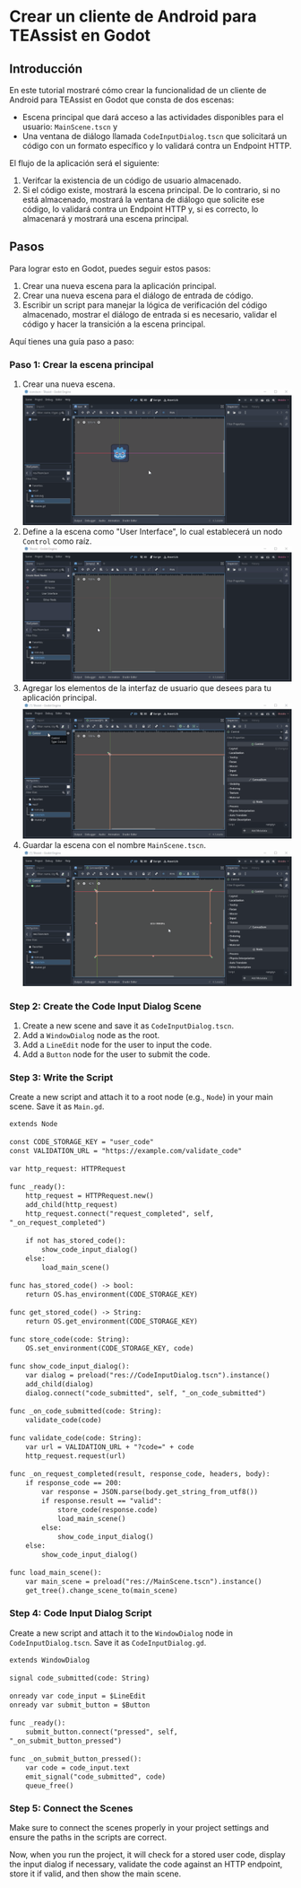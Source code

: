 # Crear un cliente de Android para TEAssist en Godot
## Introducción
En este tutorial mostraré cómo crear la funcionalidad de un cliente de Android para TEAssist en Godot que consta de dos escenas:
- Escena principal que dará acceso a las actividades disponibles para el usuario: `MainScene.tscn` y
- Una ventana de diálogo llamada `CodeInputDialog.tscn` que solicitará un código con un formato específico y lo validará contra un Endpoint HTTP.

El flujo de la aplicación será el siguiente:

1. Verifcar la existencia de un código de usuario almacenado.
2. Si el código existe, mostrará la escena principal. De lo contrario, si no está almacenado, mostrará la ventana de diálogo que solicite ese código, lo validará contra un Endpoint HTTP y, si es correcto, lo almacenará y mostrará una escena principal.

## Pasos
Para lograr esto en Godot, puedes seguir estos pasos:
1. Crear una nueva escena para la aplicación principal.
2. Crear una nueva escena para el diálogo de entrada de código.
3. Escribir un script para manejar la lógica de verificación del código almacenado, mostrar el diálogo de entrada si es necesario, validar el código y hacer la transición a la escena principal.

Aquí tienes una guía paso a paso:

### Paso 1: Crear la escena principal
1. Crear una nueva escena.
![alt text](godot_create_scene.gif)
2. Define a la escena como "User Interface", lo cual establecerá un nodo `Control` como raíz.
![alt text](godot_ui_scene.gif)
3. Agregar los elementos de la interfaz de usuario que desees para tu aplicación principal.
![alt text](godot_ui_scene_add_label.gif)
4. Guardar la escena con el nombre `MainScene.tscn`.
![alt text](godot_ui_scene_save.gif)

### Step 2: Create the Code Input Dialog Scene

1. Create a new scene and save it as `CodeInputDialog.tscn`.
2. Add a `WindowDialog` node as the root.
3. Add a `LineEdit` node for the user to input the code.
4. Add a `Button` node for the user to submit the code.

### Step 3: Write the Script

Create a new script and attach it to a root node (e.g., `Node`) in your main scene. Save it as `Main.gd`.

```gdscript
extends Node

const CODE_STORAGE_KEY = "user_code"
const VALIDATION_URL = "https://example.com/validate_code"

var http_request: HTTPRequest

func _ready():
    http_request = HTTPRequest.new()
    add_child(http_request)
    http_request.connect("request_completed", self, "_on_request_completed")
    
    if not has_stored_code():
        show_code_input_dialog()
    else:
        load_main_scene()

func has_stored_code() -> bool:
    return OS.has_environment(CODE_STORAGE_KEY)

func get_stored_code() -> String:
    return OS.get_environment(CODE_STORAGE_KEY)

func store_code(code: String):
    OS.set_environment(CODE_STORAGE_KEY, code)

func show_code_input_dialog():
    var dialog = preload("res://CodeInputDialog.tscn").instance()
    add_child(dialog)
    dialog.connect("code_submitted", self, "_on_code_submitted")

func _on_code_submitted(code: String):
    validate_code(code)

func validate_code(code: String):
    var url = VALIDATION_URL + "?code=" + code
    http_request.request(url)

func _on_request_completed(result, response_code, headers, body):
    if response_code == 200:
        var response = JSON.parse(body.get_string_from_utf8())
        if response.result == "valid":
            store_code(response.code)
            load_main_scene()
        else:
            show_code_input_dialog()
    else:
        show_code_input_dialog()

func load_main_scene():
    var main_scene = preload("res://MainScene.tscn").instance()
    get_tree().change_scene_to(main_scene)
```

### Step 4: Code Input Dialog Script

Create a new script and attach it to the `WindowDialog` node in `CodeInputDialog.tscn`. Save it as `CodeInputDialog.gd`.

```gdscript
extends WindowDialog

signal code_submitted(code: String)

onready var code_input = $LineEdit
onready var submit_button = $Button

func _ready():
    submit_button.connect("pressed", self, "_on_submit_button_pressed")

func _on_submit_button_pressed():
    var code = code_input.text
    emit_signal("code_submitted", code)
    queue_free()
```

### Step 5: Connect the Scenes

Make sure to connect the scenes properly in your project settings and ensure the paths in the scripts are correct.

Now, when you run the project, it will check for a stored user code, display the input dialog if necessary, validate the code against an HTTP endpoint, store it if valid, and then show the main scene.